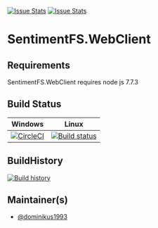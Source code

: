 [![Issue Stats](http://issuestats.com/github/dominikus1993/SentimentFS.WebClient/badge/issue)](http://issuestats.com/github/SentimentalAnalysisML/SentimentalAnalysisML.NaiveBayes)
[![Issue Stats](http://issuestats.com/github/dominikus1993/SentimentFS.WebClient/badge/pr)](http://issuestats.com/github/SentimentalAnalysisML/SentimentalAnalysisML.NaiveBayes)

# SentimentFS.WebClient

## Requirements

SentimentFS.WebClient requires node js 7.7.3

## Build Status

Windows | Linux
---- | ----
[![CircleCI](https://circleci.com/gh/dominikus1993/SentimentFS.WebClient.svg?style=svg)](https://circleci.com/gh/dominikus1993/SentimentFS.WebClient) | [![Build status](https://ci.appveyor.com/api/projects/status/hx3kj052fv5v317i?svg=true)](https://ci.appveyor.com/project/dominikus1993/sentimentfs-webclient)


## BuildHistory
[![Build history](https://buildstats.info/appveyor/chart/dominikus1993/sentimentfs-webclient)](https://ci.appveyor.com/project/dominikus1993/sentimentfs-webclient/history)

## Maintainer(s)

- [@dominikus1993](https://github.com/dominikus1993)